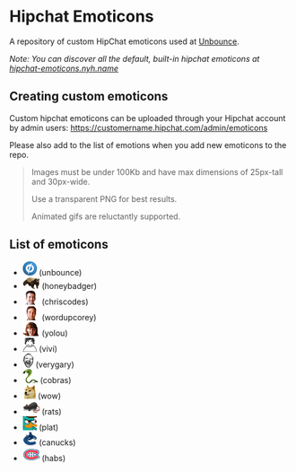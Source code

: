 # Hipchat Emoticons

A repository of custom HipChat emoticons used at [Unbounce](http://unbounce.com).

*Note: You can discover all the default, built-in hipchat emoticons at [hipchat-emoticons.nyh.name](http://hipchat-emoticons.nyh.name/)*

## Creating custom emoticons

Custom hipchat emoticons can be uploaded through your Hipchat account by admin users: https://customername.hipchat.com/admin/emoticons

Please also add to the list of emotions when you add new emoticons to the repo.

> Images must be under 100Kb and have max dimensions of 25px-tall and 30px-wide.
>
> Use a transparent PNG for best results.
>
> Animated gifs are reluctantly supported.

List of emoticons
-----------------

* ![unbounce](emoticons/unbounce.png)           (unbounce)
* ![honeybadger](emoticons/honeybadger.png)     (honeybadger)
* ![chriscodes](emoticons/chriscodes.png)       (chriscodes)
* ![wordupcorey](emoticons/wordupcorey.png)     (wordupcorey)
* ![yolou](emoticons/yolou.png)                 (yolou)
* ![vivi](emoticons/vivi.png)                   (vivi)
* ![verygary](emoticons/verygary.png)           (verygary)
* ![cobras](emoticons/cobras.png)               (cobras)
* ![wow](emoticons/wow.png)                     (wow)
* ![rats](emoticons/rats.png)                   (rats)
* ![canucks](emoticons/plat.png)                (plat)
* ![canucks](emoticons/canucks.png)             (canucks)
* ![habs](emoticons/habs.png)                   (habs)
